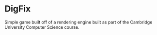 # DigFix
Simple game built off of a rendering engine built as part of the Cambridge University 
Computer Science course.
